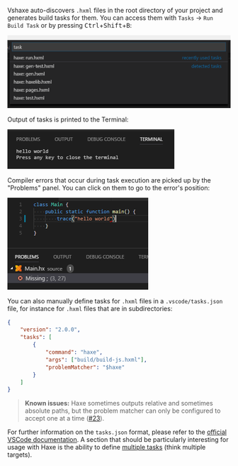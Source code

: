 Vshaxe auto-discovers `.hxml` files in the root directory of your project and generates build tasks for them. You can access them with `Tasks` -> `Run Build Task` or by pressing <kbd>Ctrl</kbd>+<kbd>Shift</kbd>+<kbd>B</kbd>:

![](images/build-tasks/auto-detected-tasks.png)

Output of tasks is printed to the Terminal:

![](images/build-tasks/terminal.png)

Compiler errors that occur during task execution are picked up by the "Problems" panel. You can click on them to go to the error's position:

![](images/build-tasks/error.png)

You can also manually define tasks for `.hxml` files in a `.vscode/tasks.json` file, for instance for `.hxml` files that are in subdirectories:

```json
{
    "version": "2.0.0",
    "tasks": [
        {
            "command": "haxe",
            "args": ["build/build-js.hxml"],
            "problemMatcher": "$haxe"
        }
    ]
}
```

>**Known issues:** Haxe sometimes outputs relative and sometimes absolute paths, but the problem matcher can only be configured to accept one at a time ([#23](https://github.com/vshaxe/vshaxe/issues/23)).

For further information on the `tasks.json` format, please refer to the [official VSCode documentation](https://code.visualstudio.com/docs/editor/tasks). A section that should be particularly interesting for usage with Haxe is the ability to define [multiple tasks](https://code.visualstudio.com/docs/editor/tasks#_command-and-tasks) (think multiple targets).